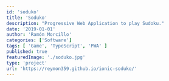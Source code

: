 ```yaml
---
id: 'soduko'
title: 'Soduko'
description: "Progressive Web Application to play Sudoku."
date: '2019-01-01'
author: 'Ramón Morcillo'
categories: ['Software']
tags: [ 'Game', 'TypeScript', 'PWA' ]
published: true
featuredImage: './soduko.jpg'
type: 'project'
url: 'https://reymon359.github.io/ionic-soduko/'
---
```

